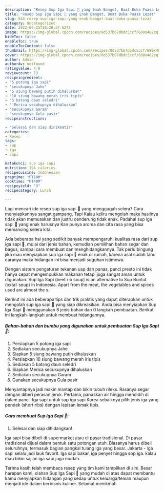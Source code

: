 ```yaml
---
description: "Resep Sup Iga Sapi 🐄 yang Enak Banget, Buat Buka Puasa Lezat"
title: "Resep Sup Iga Sapi 🐄 yang Enak Banget, Buat Buka Puasa Lezat"
slug: 844-resep-sup-iga-sapi-yang-enak-banget-buat-buka-puasa-lezat
category: Uncategorized
date: 2022-06-25T19:28:57.627Z
image: https://img-global.cpcdn.com/recipes/0d537b67dbdc5ccf/680x482cq70/sup-iga-sapi-foto-resep-utama.jpg
hideToc: false
enableToc: true
enableTocContent: false
thumbnail: https://img-global.cpcdn.com/recipes/0d537b67dbdc5ccf/680x482cq70/sup-iga-sapi-foto-resep-utama.jpg
cover: https://img-global.cpcdn.com/recipes/0d537b67dbdc5ccf/680x482cq70/sup-iga-sapi-foto-resep-utama.jpg
author: Admin
authorAv: notfound
ratingvalue: 4.9
reviewcount: 13
recipeingredient:
- "5 potong iga sapi"
- "secukupnya Jahe"
- "5 siung bawang putih dihaluskan"
- "10 siung bawang merah iris tipis"
- "5 batang daun seledri"
- " Merica secukupnya dihaluskan"
- "secukupnya Garam"
- "secukupnya Gula pasir"
recipeinstructions:

- "Selesai dan siap dinikmati!"
categories:
- Resep
tags:
- sup
- iga
- sapi

katakunci: sup iga sapi 
nutrition: 194 calories
recipecuisine: Indonesian
preptime: "PT18M"
cooktime: "PT40M"
recipeyield: "3"
recipecategory: Lunch

---
```



Lagi mencari ide resep sup iga sapi 🐄 yang menggugah selera? Cara menyiapkannya sangat gampang. Tapi Kalau keliru mengolah maka hasilnya tidak akan memuaskan dan justru cenderung tidak enak. Padahal sup iga sapi 🐄 yang enak harusnya Kan punya aroma dan cita rasa yang bisa memancing selera kita.


Ada beberapa hal yang sedikit banyak mempengaruhi kualitas rasa dari sup iga sapi 🐄, mulai dari jenis bahan, kemudian pemilihan bahan segar dan bagus, sampai cara membuat dan menghidangkannya. Tak perlu bingung jika mau menyiapkan sup iga sapi 🐄 enak di rumah, karena asal sudah tahu caranya maka hidangan ini bisa menjadi suguhan istimewa.

Dengan sistem pengaturan tekanan uap dan panas, panci presto ini tidak hanya cepat mengempukkan makanan tetapi juga sangat aman untuk digunakan. Sup Iga Sapi (beef rib soup) is an alternative to Sup Buntut (oxtail soup) in Indonesia. Apart from the meat, the vegetables and spices used are almost the s.


Berikut ini ada beberapa tips dan trik praktis yang dapat diterapkan untuk mengolah sup iga sapi 🐄 yang siap dikreasikan. Anda bisa menyiapkan Sup Iga Sapi 🐄 menggunakan 8 jenis bahan dan 0 langkah pembuatan. Berikut ini langkah-langkah untuk membuat hidangannya.

<!--inarticleads1-->

##### Bahan-bahan dan bumbu yang digunakan untuk pembuatan Sup Iga Sapi 🐄:

1. Persiapkan 5 potong iga sapi
1. Sediakan secukupnya Jahe
1. Siapkan 5 siung bawang putih dihaluskan
1. Persiapkan 10 siung bawang merah iris tipis
1. Sediakan 5 batang daun seledri
1. Siapkan  Merica secukupnya dihaluskan
1. Sediakan secukupnya Garam
1. Gunakan secukupnya Gula pasir


Menyantapnya jadi makin mantap dan bikin tubuh rileks. Rasanya segar dengan diberi perasan jeruk. Pertama, panaskan air hingga mendidih di dalam panci. Iga sapi untuk sup iga sapi Korea sebaiknya pilih jenis iga yang pendek (short ribs) dengan lapisan lemak tipis. 

<!--inarticleads2-->

##### Cara membuat Sup Iga Sapi 🐄:


1. Selesai dan siap dihidangkan!

Iga sapi bisa dibeli di supermarket atau di pasar tradisional. Di pasar tradisional dijual dalam bentuk satu potongan utuh. Biasanya harus dibeli seluruhnya, termasuk bagian pangkal tulang iga yang besar. Jakarta - Iga sapi selalu jadi lauk favorit. Iga sapi bakar, iga penyet hingga sop iga. kalau mau bikin sajian iga sapi juga mudah. 

Terima kasih telah membaca resep yang tim kami tampilkan di sini. Besar harapan kami, olahan Sup Iga Sapi 🐄 yang mudah di atas dapat membantu kamu menyiapkan hidangan yang sedap untuk keluarga/teman maupun menjadi ide dalam berbisnis kuliner. Selamat menikmati
